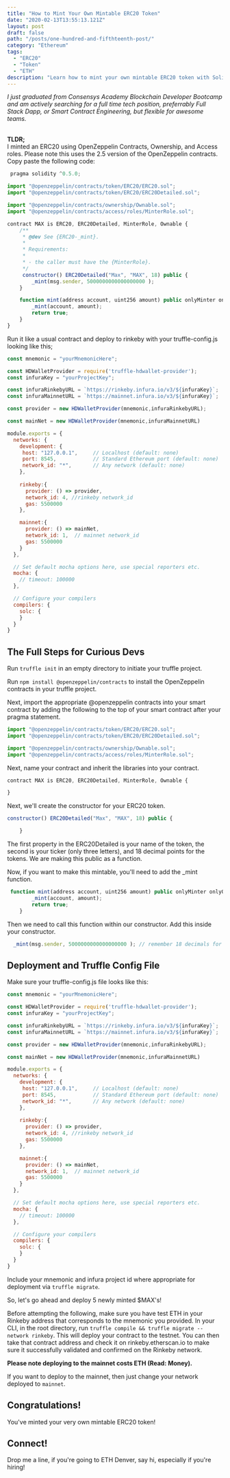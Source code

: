 ```yaml
---
title: "How to Mint Your Own Mintable ERC20 Token"
date: "2020-02-13T13:55:13.121Z"
layout: post
draft: false
path: "/posts/one-hundred-and-fifthteenth-post/"
category: "Ethereum"
tags:
  - "ERC20"
  - "Token"
  - "ETH"
description: "Learn how to mint your own mintable ERC20 token with Solidity, Truffle, Infura, and MetaMask with Rinkeby Test Ether."
---
```

<em>
I just graduated from Consensys Academy Blockchain Developer Bootcamp and am actively searching for a full time tech position, preferrably Full Stack Dapp, or Smart Contract Engineering, but flexible for awesome teams. 

</em><Br/>
<strong>TLDR;</strong> <br/>I minted an ERC20 using OpenZeppelin Contracts, Ownership, and Access roles. Please note this uses the 2.5 version of the OpenZeppelin contracts. 
Copy paste the following code: </em>


```js
 pragma solidity ^0.5.0;

import "@openzeppelin/contracts/token/ERC20/ERC20.sol";
import "@openzeppelin/contracts/token/ERC20/ERC20Detailed.sol";

import "@openzeppelin/contracts/ownership/Ownable.sol";
import "@openzeppelin/contracts/access/roles/MinterRole.sol";

contract MAX is ERC20, ERC20Detailed, MinterRole, Ownable {
    /**
     * @dev See {ERC20-_mint}.
     *
     * Requirements:
     *
     * - the caller must have the {MinterRole}.
     */
     constructor() ERC20Detailed("Max", "MAX", 18) public {
        _mint(msg.sender, 5000000000000000000 );
    }

    function mint(address account, uint256 amount) public onlyMinter onlyOwner returns (bool) {
        _mint(account, amount);
        return true;
    }
}
```

Run it like a usual contract and deploy to rinkeby with your truffle-config.js looking like this; 

```js
const mnemonic = "yourMnemonicHere";

const HDWalletProvider = require('truffle-hdwallet-provider');
const infuraKey = "yourProjectKey"; 

const infuraRinkebyURL = `https://rinkeby.infura.io/v3/${infuraKey}`;
const infuraMainnetURL = `https://mainnet.infura.io/v3/${infuraKey}`;

const provider = new HDWalletProvider(mnemonic,infuraRinkebyURL);

const mainNet = new HDWalletProvider(mnemonic,infuraMainnetURL)

module.exports = {
  networks: {
    development: {
     host: "127.0.0.1",     // Localhost (default: none)
     port: 8545,            // Standard Ethereum port (default: none)
     network_id: "*",       // Any network (default: none)
    },
    
    rinkeby:{
      provider: () => provider, 
      network_id: 4, //rinkeby network_id 
      gas: 5500000
    },

    mainnet:{
      provider: () => mainNet,
      network_id: 1,  // mainnet network_id
      gas: 5500000
    }
  },

  // Set default mocha options here, use special reporters etc.
  mocha: {
    // timeout: 100000
  },

  // Configure your compilers
  compilers: {
    solc: {
    }
  }
}
```

## The Full Steps for Curious Devs

Run `truffle init` in an empty directory to initiate your truffle project. 

Run `npm install @openzeppelin/contracts` to install the OpenZeppelin contracts in your truffle project. 

Next, import the appropriate @openzeppelin contracts into your smart contract by adding the following to the top of  your smart contract after your pragma statement. 

```js
import "@openzeppelin/contracts/token/ERC20/ERC20.sol";
import "@openzeppelin/contracts/token/ERC20/ERC20Detailed.sol";

import "@openzeppelin/contracts/ownership/Ownable.sol";
import "@openzeppelin/contracts/access/roles/MinterRole.sol";
```

Next, name your contract and inherit the libraries into your contract. 

```js
contract MAX is ERC20, ERC20Detailed, MinterRole, Ownable {

}
```

Next, we'll create the constructor for your ERC20 token. 

```js
constructor() ERC20Detailed("Max", "MAX", 18) public {

    }
```

The first property in the ERC20Detailed is your name of the token, the second is your ticker (only three letters), and 18 decimal points for the tokens. We are making this public as a function. 

Now, if you want to make this mintable, you'll need to add the _mint function. 

```js
 function mint(address account, uint256 amount) public onlyMinter onlyOwner returns (bool) {
        _mint(account, amount);
        return true;
    }
```

Then we need to call this function within our constructor. 
Add this inside your constructor. 

```js
  _mint(msg.sender, 5000000000000000000 ); // remember 18 decimals for your token ...this mints 5 $MAX's
```

## Deployment and Truffle Config File

Make sure your truffle-config.js file looks like this: 

```js
const mnemonic = "yourMnemonicHere";

const HDWalletProvider = require('truffle-hdwallet-provider');
const infuraKey = "yourProjectKey"; 

const infuraRinkebyURL = `https://rinkeby.infura.io/v3/${infuraKey}`;
const infuraMainnetURL = `https://mainnet.infura.io/v3/${infuraKey}`;

const provider = new HDWalletProvider(mnemonic,infuraRinkebyURL);

const mainNet = new HDWalletProvider(mnemonic,infuraMainnetURL)

module.exports = {
  networks: {
    development: {
     host: "127.0.0.1",     // Localhost (default: none)
     port: 8545,            // Standard Ethereum port (default: none)
     network_id: "*",       // Any network (default: none)
    },
    
    rinkeby:{
      provider: () => provider, 
      network_id: 4, //rinkeby network_id 
      gas: 5500000
    },

    mainnet:{
      provider: () => mainNet,
      network_id: 1,  // mainnet network_id
      gas: 5500000
    }
  },

  // Set default mocha options here, use special reporters etc.
  mocha: {
    // timeout: 100000
  },

  // Configure your compilers
  compilers: {
    solc: {
    }
  }
}
```

Include your mnemonic and infura project id where appropriate for deployment via `truffle migrate`. 

So, let's go ahead and deploy 5 newly minted $MAX's! 

Before attempting the following, make sure you have test ETH in your Rinkeby address that corresponds to the mnemonic you provided. In your CLI, in the root directory, run `truffle compile && truffle migrate --network rinkeby`. This will deploy your contract to the testnet. You can then take that contract address and check it on rinkeby.etherscan.io to make sure it successfully validated and confirmed on the Rinkeby network. 

<strong>Please note deploying to the mainnet costs ETH (Read: Money). </strong>

If you want to deploy to the mainnet, then just change your network deployed to `mainnet`. 

## Congratulations! 

You've minted your very own mintable ERC20 token! 

## Connect!

Drop me a line, if you're going to ETH Denver, say hi, especially if you're hiring!

